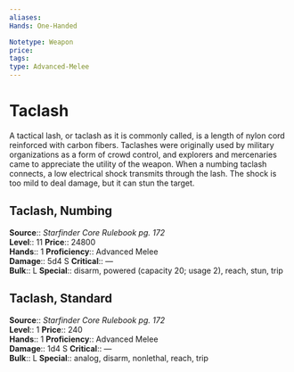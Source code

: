 ```yaml
---
aliases: 
Hands: One-Handed

Notetype: Weapon
price: 
tags: 
type: Advanced-Melee
---
```


# Taclash

A tactical lash, or taclash as it is commonly called, is a length of nylon cord reinforced with carbon fibers. Taclashes were originally used by military organizations as a form of crowd control, and explorers and mercenaries came to appreciate the utility of the weapon. When a numbing taclash connects, a low electrical shock transmits through the lash. The shock is too mild to deal damage, but it can stun the target.  

## Taclash, Numbing

**Source**:: _Starfinder Core Rulebook pg. 172_  
**Level**:: 11
**Price**:: 24800  
**Hands**:: 1
**Proficiency**:: Advanced Melee  
**Damage**:: 5d4 S
**Critical**:: —  
**Bulk**:: L
**Special**:: disarm, powered (capacity 20; usage 2), reach, stun, trip

## Taclash, Standard

**Source**:: _Starfinder Core Rulebook pg. 172_  
**Level**:: 1
**Price**:: 240  
**Hands**:: 1
**Proficiency**:: Advanced Melee  
**Damage**:: 1d4 S
**Critical**:: —  
**Bulk**:: L
**Special**:: analog, disarm, nonlethal, reach, trip

